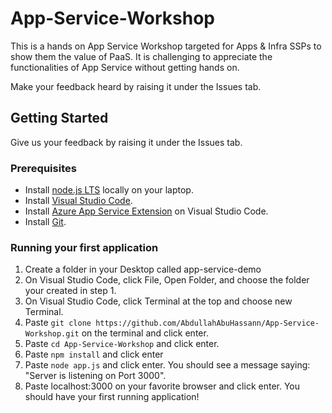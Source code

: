 # App-Service-Workshop

This is a hands on App Service Workshop targeted for Apps & Infra SSPs to show them the value of PaaS. It is challenging to appreciate the functionalities of App Service without getting hands on.

Make your feedback heard by raising it under the Issues tab. 

## Getting Started
Give us your feedback by raising it under the Issues tab. 

### Prerequisites

- Install [node.js LTS](https://nodejs.org/en/) locally on your laptop.
- Install [Visual Studio Code](https://code.visualstudio.com/download).
- Install [Azure App Service Extension](https://marketplace.visualstudio.com/items?itemName=ms-azuretools.vscode-azureappservice) on Visual Studio Code.
- Install [Git](https://git-scm.com/downloads).

### Running your first application
1. Create a folder in your Desktop called app-service-demo
2. On Visual Studio Code, click File, Open Folder, and choose the folder your created in step 1.
3. On Visual Studio Code, click Terminal at the top and choose new Terminal.
4. Paste `git clone https://github.com/AbdullahAbuHassann/App-Service-Workshop.git` on the terminal and click enter.
5. Paste `cd App-Service-Workshop` and click enter.
6. Paste `npm install` and click enter
7. Paste `node app.js` and click enter. You should see a message saying: "Server is listening on Port 3000".
8. Paste localhost:3000 on your favorite browser and click enter. You should have your first running application!



